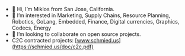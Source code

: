 - 👋 Hi, I’m Miklos from San Jose, California. 
- 👀 I’m interested in Marketing, Supply Chains, Resource Planning, Robotics, GoLang, Embedded, Finance, Digital currencies, Graphics, Codecs, Energy
- 💞️ I’m looking to collaborate on open source projects.
- C2C contracted projects: [www.schmied.us](https://schmied.us/doc/c2c.pdf)
